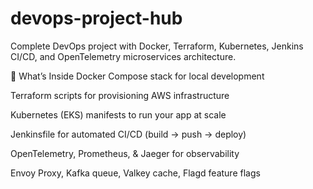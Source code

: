 # devops-project-hub
Complete DevOps project with Docker, Terraform, Kubernetes, Jenkins CI/CD, and OpenTelemetry microservices architecture.

🔧 What’s Inside
Docker Compose stack for local development

Terraform scripts for provisioning AWS infrastructure

Kubernetes (EKS) manifests to run your app at scale

Jenkinsfile for automated CI/CD (build → push → deploy)

OpenTelemetry, Prometheus, & Jaeger for observability

Envoy Proxy, Kafka queue, Valkey cache, Flagd feature flags

